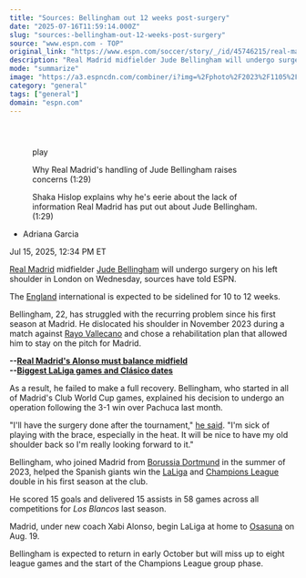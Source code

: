 ```yaml
---
title: "Sources: Bellingham out 12 weeks post-surgery"
date: "2025-07-16T11:59:14.000Z"
slug: "sources:-bellingham-out-12-weeks-post-surgery"
source: "www.espn.com - TOP"
original_link: "https://www.espn.com/soccer/story/_/id/45746215/real-madrid-bellingham-surgery-miss-3-months-sources"
description: "Real Madrid midfielder Jude Bellingham will undergo surgery on his left shoulder in London on Wednesday, sources have told ESPN."
mode: "summarize"
image: "https://a3.espncdn.com/combiner/i?img=%2Fphoto%2F2023%2F1105%2Fr1249184_1296x729_16%2D9.jpg"
category: "general"
tags: ["general"]
domain: "espn.com"
---
```

<div id="readability-page-1" class="page"><section id="article-feed" data-behavior="author_overlay article_header_news_feed_item_meta article_legal_footer"><article data-id="45746215" data-behavior="story_scroll story_progress" data-src="/soccer/story/_/id/45746215/real-madrid-bellingham-surgery-miss-3-months-sources"><div><header></header><figure data-video="watch,640,360,45735334,whitelist-AU|AR|CF|BJ|FM|AM|MZ|TT|BS|VG|SC|BF|LS|NG|SL|AG|EC|LR|NA|MU|MW|CR|MX|SX|GM|GP|GW|BR|NI|BB|GN|NE|GY|UG|GD|SV|ZM|SN|US|AS|GU|MP|PR|VI|UM|GB|UK|CL|PY|ST|CO|GQ|KE|MH|MQ|NZ|VC|AW|TC|CU|CV|MF|BO|BM|CM|KM|BQ|PW|PA|ZW|SR|JM|UY|PE|AI|BZ|BW|MG|CI|SS|GT|TZ|FJ|CG|BI|GA|GF|MS|VE|TG|GH|LC|ER|RW|ET|ML|AO|SZ|HT|CD|KY|ZA|RE|KN|DO|HN|" data-cerebro-id="68743c70f9cb241c51c502a7" data-title="Why Real Madrid's handling of Jude Bellingham raises concerns" data-source="espn" data-contributing-partner="wsc"><div><picture><source srcset="https://a.espncdn.com/combiner/i?img=%2Fmedia%2Fmotion%2Fwsc%2F2025%2F0713%2F2de7ae2d%2D235c%2D4291%2D83e2%2D7f36255abcc6%2F2de7ae2d%2D235c%2D4291%2D83e2%2D7f36255abcc6.jpg&amp;w=943&amp;h=530&amp;cquality=80&amp;format=jpg" media="(min-width: 376px)"><source srcset="https://a.espncdn.com/combiner/i?img=%2Fmedia%2Fmotion%2Fwsc%2F2025%2F0713%2F2de7ae2d%2D235c%2D4291%2D83e2%2D7f36255abcc6%2F2de7ae2d%2D235c%2D4291%2D83e2%2D7f36255abcc6.jpg&amp;w=375&amp;cquality=80, https://a.espncdn.com/combiner/i?img=%2Fmedia%2Fmotion%2Fwsc%2F2025%2F0713%2F2de7ae2d%2D235c%2D4291%2D83e2%2D7f36255abcc6%2F2de7ae2d%2D235c%2D4291%2D83e2%2D7f36255abcc6.jpg&amp;w=750&amp;cquality=40&amp;format=jpg 2x" media="(max-width: 375px)"></picture><p><span data-id="45735334">play</span></p></div><figcaption><div><p><span>Why Real Madrid's handling of Jude Bellingham raises concerns (1:29)</span></p><p>Shaka Hislop explains why he's eerie about the lack of information Real Madrid has put out about Jude Bellingham. (1:29)</p></div></figcaption></figure><div><div><ul><li><p>Adriana Garcia</p></li></ul><p><span>Jul 15, 2025, 12:34 PM ET</span></p></div><p><a data-clubhouse-guid="66434654-a8ba-a04c-98e5-6bbd0dbbb780" href="https://www.espn.com/soccer/team?id=86">Real Madrid</a> midfielder <a data-player-guid="5cb69fa5-1b68-f9a2-6a44-ad2447aa4337" href="http://espn.com/soccer/player/_/id/291281/jude-bellingham">Jude Bellingham</a> will undergo surgery on his left shoulder in London on Wednesday, sources have told ESPN.</p><p>The <a data-clubhouse-guid="217dee4e-6974-a197-49a2-afda6e1788c9" href="https://www.espn.com/soccer/team?id=448">England</a> international is expected to be sidelined for 10 to 12 weeks.</p><p>Bellingham, 22, has struggled with the recurring problem since his first season at Madrid. He dislocated his shoulder in November 2023 during a match against <a data-clubhouse-guid="60c1cc6d-2aac-dabf-b890-6b2c5eb3dbd5" href="https://www.espn.com/soccer/team?id=101">Rayo Vallecano</a> and chose a rehabilitation plan that allowed him to stay on the pitch for Madrid.</p><p><strong>--<a href="https://www.espn.com/soccer/story/_/id/45570080/xabi-alonso-risks-clipping-jude-bellingham-wings-balancing-real-madrid-midfield" target="_blank">Real Madrid's Alonso must balance midfield </a><br>
--<a href="https://www.espn.com/football/story?_slug_=laliga-fixtures-2025-26-biggest-games-clasico-dates-more&amp;id=45640417" target="_blank">Biggest LaLiga games and Clásico dates</a> </strong></p><p>As a result, he failed to make a full recovery. Bellingham, who started in all of Madrid's Club World Cup games, explained his decision to undergo an operation following the 3-1 win over Pachuca last month.</p><p>"I'll have the surgery done after the tournament," <a href="https://videos.marca.com/v/x9lrt7i-jude-bellingham-confirms-he-will-have-surgery-at-the-ending-of-the-fifa-club-world-cup" target="_blank">he said</a>. "I'm sick of playing with the brace, especially in the heat. It will be nice to have my old shoulder back so I'm really looking forward to it."</p><p>Bellingham, who joined Madrid from <a data-clubhouse-guid="6cdd01c7-3938-6f1d-0c24-c7cf7da68d2b" href="https://www.espn.com/soccer/team?id=124">Borussia Dortmund</a> in the summer of 2023, helped the Spanish giants win the <a data-league-guid="cf7b0c51-7c48-3e9a-8abb-0c01b1a973a0" href="https://www.espn.com/soccer/league/_/name/ESP.1">LaLiga</a> and <a data-league-guid="da52796f-2621-3351-8e77-955da92ea82d" href="https://www.espn.com/soccer/league/_/name/UEFA.CHAMPIONS">Champions League</a> double in his first season at the club.</p><p>He scored 15 goals and delivered 15 assists in 58 games across all competitions for <em>Los Blancos </em>last season.</p><p>Madrid, under new coach Xabi Alonso, begin LaLiga at home to <a data-clubhouse-guid="59b6ea2e-f225-ef77-9090-80b582d9fd05" href="https://www.espn.com/soccer/team?id=97">Osasuna</a> on Aug. 19.</p><p>Bellingham is expected to return in early October but will miss up to eight league games and the start of the Champions League group phase.</p>
</div></div></article></section></div>
